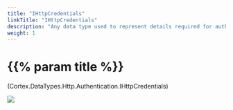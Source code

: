 ```yaml
---
title: "IHttpCredentials"
linkTitle: "IHttpCredentials"
description: "Any data type used to represent details required for authentication when working with HTTP."
weight: 1
---
```


# {{% param title %}}

<p class="namespace">(Cortex.DataTypes.Http.Authentication.IHttpCredentials)</p>

<img src="/images/work-in-progress.jpg">
